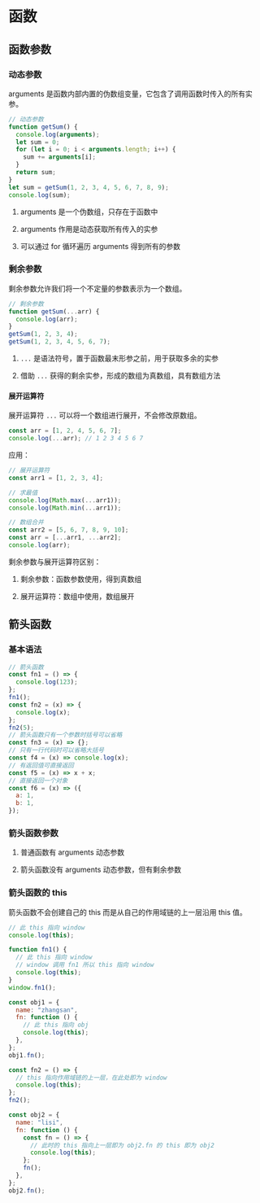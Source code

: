 # 函数

## 函数参数

### 动态参数

arguments 是函数内部内置的伪数组变量，它包含了调用函数时传入的所有实参。

```js
// 动态参数
function getSum() {
  console.log(arguments);
  let sum = 0;
  for (let i = 0; i < arguments.length; i++) {
    sum += arguments[i];
  }
  return sum;
}
let sum = getSum(1, 2, 3, 4, 5, 6, 7, 8, 9);
console.log(sum);
```

1. arguments 是一个伪数组，只存在于函数中

2. arguments 作用是动态获取所有传入的实参

3. 可以通过 for 循环遍历 arguments 得到所有的参数

### 剩余参数

剩余参数允许我们将一个不定量的参数表示为一个数组。

```js
// 剩余参数
function getSum(...arr) {
  console.log(arr);
}
getSum(1, 2, 3, 4);
getSum(1, 2, 3, 4, 5, 6, 7);
```

1. `...` 是语法符号，置于函数最末形参之前，用于获取多余的实参

2. 借助 `...` 获得的剩余实参，形成的数组为真数组，具有数组方法

#### 展开运算符

展开运算符 `...` 可以将一个数组进行展开，不会修改原数组。

```js
const arr = [1, 2, 4, 5, 6, 7];
console.log(...arr); // 1 2 3 4 5 6 7
```

应用：

```js
// 展开运算符
const arr1 = [1, 2, 3, 4];

// 求最值
console.log(Math.max(...arr1));
console.log(Math.min(...arr1));

// 数组合并
const arr2 = [5, 6, 7, 8, 9, 10];
const arr = [...arr1, ...arr2];
console.log(arr);
```

剩余参数与展开运算符区别：

1. 剩余参数：函数参数使用，得到真数组

2. 展开运算符：数组中使用，数组展开

## 箭头函数

### 基本语法

```js
// 箭头函数
const fn1 = () => {
  console.log(123);
};
fn1();
const fn2 = (x) => {
  console.log(x);
};
fn2(5);
// 箭头函数只有一个参数时括号可以省略
const fn3 = (x) => {};
// 只有一行代码时可以省略大括号
const f4 = (x) => console.log(x);
// 有返回值可直接返回
const f5 = (x) => x + x;
// 直接返回一个对象
const f6 = (x) => ({
  a: 1,
  b: 1,
});
```

### 箭头函数参数

1. 普通函数有 arguments 动态参数

2. 箭头函数没有 arguments 动态参数，但有剩余参数

### 箭头函数的 this

箭头函数不会创建自己的 this 而是从自己的作用域链的上一层沿用 this 值。

```js
// 此 this 指向 window
console.log(this);

function fn1() {
  // 此 this 指向 window
  // window 调用 fn1 所以 this 指向 window
  console.log(this);
}
window.fn1();

const obj1 = {
  name: "zhangsan",
  fn: function () {
    // 此 this 指向 obj
    console.log(this);
  },
};
obj1.fn();

const fn2 = () => {
  // this 指向作用域链的上一层，在此处即为 window
  console.log(this);
};
fn2();

const obj2 = {
  name: "lisi",
  fn: function () {
    const fn = () => {
      // 此时的 this 指向上一层即为 obj2.fn 的 this 即为 obj2
      console.log(this);
    };
    fn();
  },
};
obj2.fn();
```
